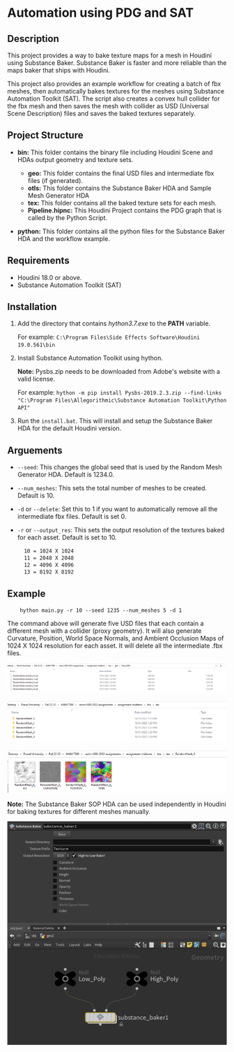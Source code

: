 # Automation using PDG and SAT

## Description

This project provides a way to bake texture maps for a mesh in Houdini using Substance Baker. Substance Baker is faster and more reliable than the maps baker that ships with Houdini.

This project also provides an example workflow for creating a batch of fbx meshes, then automatically bakes textures for the meshes using Substance Automation Toolkit (SAT). The script also creates a convex hull collider for the fbx mesh and then saves the mesh with collider as USD (Universal Scene Description) files and saves the baked textures separately.

## Project Structure

- **bin:** This folder contains the binary file including Houdini Scene and HDAs output geometry and texture sets.

    - **geo:** This folder contains the final USD files and intermediate fbx files (if generated).
    - **otls:** This folder contains the Substance Baker HDA and Sample Mesh Generator HDA
    - **tex:** This folder contains all the baked texture sets for each mesh.
    - **Pipeline.hipnc:** This Houdini Project contains the PDG graph that is called by the Python Script.

- **python:** This folder contains all the python files for the Substance Baker HDA and the workflow example.

## Requirements

- Houdini 18.0 or above.
- Substance Automation Toolkit (SAT)

## Installation

1) Add the directory that contains *hython3.7.exe* to the **PATH** variable. 

    For example: ```C:\Program Files\Side Effects Software\Houdini 19.0.561\bin```

2) Install Substance Automation Toolkit using hython. 

    **Note:** Pysbs.zip needs to be downloaded from Adobe's website with a valid license.

    For example: ```hython -m pip install Pysbs-2019.2.3.zip --find-links "C:\Program Files\Allegorithmic\Substance Automation Toolkit\Python API" ```

3) Run the ```install.bat```. This will install and setup the Substance Baker HDA for the default Houdini version.

## Arguements
- `--seed`: This changes the global seed that is used by the Random Mesh Generator HDA. Default is 1234.0.

- `--num_meshes`: This sets the total number of meshes to be created. Default is 10.

- `-d` or `--delete`: Set this to 1 if you want to automatically remove all the intermediate fbx files. Default is set 0.

- `-r` or `--output_res`: This sets the output resolution of the textures baked for each asset. Default is set to 10.
        
        10 = 1024 X 1024
        11 = 2048 X 2048
        12 = 4096 X 4096
        13 = 8192 X 8192

## Example 

        hython main.py -r 10 --seed 1235 --num_meshes 5 -d 1

The command above will generate five USD files that each contain a different mesh with a collider (proxy geometry). It will also generate Curvature, Position, World Space Normals, and Ambient Occlusion Maps of 1024 X 1024 resolution for each asset. It will delete all the intermediate .fbx files.

![USD Files](etc/screenshots/USD_Files.PNG)

![Baked Textures Folder](etc/screenshots/Tex_folder.PNG)

![Baked Textures](etc/screenshots/Texs.PNG)


**Note:** The Substance Baker SOP HDA can be used independently in Houdini for baking textures for different meshes manually.


![Substance Baker](etc/screenshots/Substance%20Baker.PNG)




